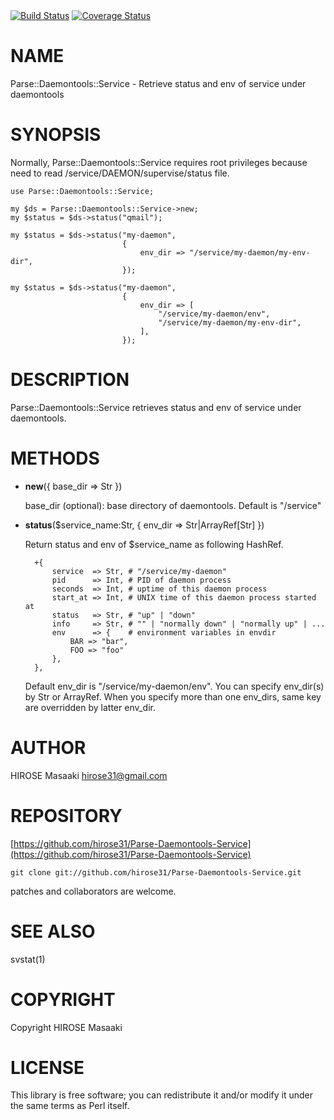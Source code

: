 <div>
    <a href="https://travis-ci.org/hirose31/Parse-Daemontools-Service"><img src="https://travis-ci.org/hirose31/Parse-Daemontools-Service.png?branch=master" alt="Build Status" /></a>
    <a href="https://coveralls.io/r/hirose31/Parse-Daemontools-Service?branch=master"><img src="https://coveralls.io/repos/hirose31/Parse-Daemontools-Service/badge.png?branch=master" alt="Coverage Status" /></a>
</div>

# NAME

Parse::Daemontools::Service - Retrieve status and env of service under daemontools

# SYNOPSIS

Normally, Parse::Daemontools::Service requires root privileges because need to read /service/DAEMON/supervise/status file.

    use Parse::Daemontools::Service;
    
    my $ds = Parse::Daemontools::Service->new;
    my $status = $ds->status("qmail");
    
    my $status = $ds->status("my-daemon",
                             {
                                 env_dir => "/service/my-daemon/my-env-dir",
                             });
    
    my $status = $ds->status("my-daemon",
                             {
                                 env_dir => [
                                     "/service/my-daemon/env",
                                     "/service/my-daemon/my-env-dir",
                                 ],
                             });

# DESCRIPTION

Parse::Daemontools::Service retrieves status and env of service under daemontools.

# METHODS

- **new**({ base\_dir => Str })

    base\_dir (optional): base directory of daemontools. Default is "/service"

- **status**($service\_name:Str, { env\_dir => Str|ArrayRef\[Str\] })

    Return status and env of $service\_name as following HashRef.

        +{
            service  => Str, # "/service/my-daemon"
            pid      => Int, # PID of daemon process
            seconds  => Int, # uptime of this daemon process
            start_at => Int, # UNIX time of this daemon process started at
            status   => Str, # "up" | "down"
            info     => Str, # "" | "normally down" | "normally up" | ...
            env      => {    # environment variables in envdir
                BAR => "bar",
                FOO => "foo"
            },
        },

    Default env\_dir is "/service/my-daemon/env". You can specify env\_dir(s) by Str or ArrayRef. When you specify more than one env\_dirs, same key are overridden by latter env\_dir.

# AUTHOR

HIROSE Masaaki <hirose31@gmail.com>

# REPOSITORY

[https://github.com/hirose31/Parse-Daemontools-Service](https://github.com/hirose31/Parse-Daemontools-Service)

    git clone git://github.com/hirose31/Parse-Daemontools-Service.git

patches and collaborators are welcome.

# SEE ALSO

svstat(1)

# COPYRIGHT

Copyright HIROSE Masaaki

# LICENSE

This library is free software; you can redistribute it and/or modify
it under the same terms as Perl itself.

